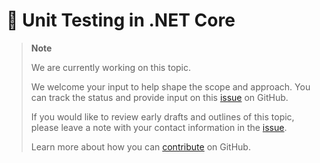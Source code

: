 # 🔧 Unit Testing in .NET Core

> **Note**
> 
> We are currently working on this topic.
>
> We welcome your input to help shape the scope and approach. You can
> track the 
> status and provide input on this [issue](https://github.com/dotnet/core-docs/issues/401)
> on GitHub.
>
> If you would like to review early drafts and outlines of this topic,
> please leave a note with your contact information in the
> [issue](https://github.com/dotnet/core-docs/issues/401).
>
> Learn more about how you can [contribute](https://github.com/dotnet/core-docs/blob/master/CONTRIBUTING.md)
> on GitHub.